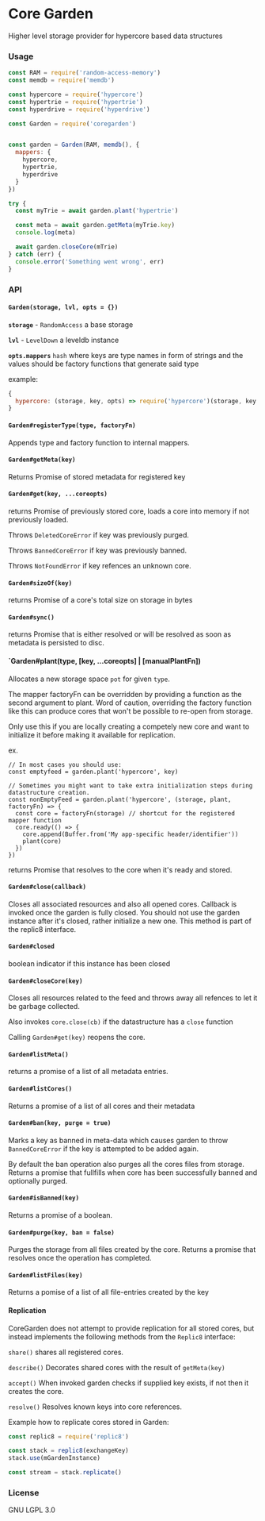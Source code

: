 # Core Garden

Higher level storage provider for hypercore based data structures

### Usage
```js
const RAM = require('random-access-memory')
const memdb = require('memdb')

const hypercore = require('hypercore')
const hypertrie = require('hypertrie')
const hyperdrive = require('hyperdrive')

const Garden = require('coregarden')


const garden = Garden(RAM, memdb(), {
  mappers: {
    hypercore,
    hypertrie,
    hyperdrive
  }
})

try {
  const myTrie = await garden.plant('hypertrie')

  const meta = await garden.getMeta(myTrie.key)
  console.log(meta)

  await garden.closeCore(mTrie)
} catch (err) {
  console.error('Something went wrong', err)
}
```

### API

#### `Garden(storage, lvl, opts = {})`

**`storage`** - `RandomAccess` a base storage

**`lvl`** - `LevelDown` a leveldb instance

**`opts.mappers`** `hash` where keys are type names in form of strings and the
values should be factory functions that generate said type

example:
```js
{
  hypercore: (storage, key, opts) => require('hypercore')(storage, key opts)
}
```

#### `Garden#registerType(type, factoryFn)`

Appends type and factory function to internal mappers.

#### `Garden#getMeta(key)`

Returns Promise of stored metadata for registered key


#### `Garden#get(key, ...coreopts)`

returns Promise of previously stored core, loads a core into memory if
not previously loaded.

Throws `DeletedCoreError` if key was previously purged.

Throws `BannedCoreError` if key was previously banned.

Throws `NotFoundError` if key refences an unknown core.


#### `Garden#sizeOf(key)`

returns Promise of a core's total size on storage in bytes

#### `Garden#sync()`

returns Promise that is either resolved or will be resolved
as soon as metadata is persisted to disc.

#### `Garden#plant(type, [key, ...coreopts] | [manualPlantFn])

Allocates a new storage space `pot` for given `type`.

The mapper factoryFn can be overridden by providing a function as the second
argument to plant. Word of caution, overriding the factory function like this
can produce cores that won't be possible to re-open from storage.

Only use this if you are locally creating a competely new core and want to
initialize it before making it available for replication.

ex.

```
// In most cases you should use:
const emptyfeed = garden.plant('hypercore', key)

// Sometimes you might want to take extra initialization steps during datastructure creation.
const nonEmptyFeed = garden.plant('hypercore', (storage, plant, factoryFn) => {
  const core = factoryFn(storage) // shortcut for the registered mapper function
  core.ready(() => {
    core.append(Buffer.from('My app-specific header/identifier'))
    plant(core)
  })
})

```

returns Promise that resolves to the core when it's ready and stored.

#### `Garden#close(callback)`

Closes all associated resources and also all opened cores.
Callback is invoked once the garden is fully closed.
You should not use the garden instance after it's closed, rather initialize
a new one. This method is part of the replic8 interface.

#### `Garden#closed`

boolean indicator if this instance has been closed

#### `Garden#closeCore(key)`

Closes all resources related to the feed and throws away all refences to let
it be garbage collected.

Also invokes `core.close(cb)` if the datastructure has a `close` function

Calling `Garden#get(key)` reopens the core.

#### `Garden#listMeta()`

returns a promise of a list of all metadata entries.

#### `Garden#listCores()`

Returns a promise of a list of all cores and their metadata

#### `Garden#ban(key, purge = true)`

Marks a key as banned in meta-data which causes garden to throw
`BannedCoreError` if the key is attempted to be added again.

By default the ban operation also purges all the cores files from storage.
Returns a promise that fullfills when core has been successfully banned and
optionally purged.

#### `Garden#isBanned(key)`

Returns a promise of a boolean.

#### `Garden#purge(key, ban = false)`

Purges the storage from all files created by the core.
Returns a promise that resolves once the operation has completed.

#### `Garden#listFiles(key)`

Returns a pomise of a list of all file-entries created by the key


#### Replication
CoreGarden does not attempt to provide replication for all stored cores,
but instead implements the following methods from the `Replic8` interface:

`share()` shares all registered cores.

`describe()` Decorates shared cores with the result of `getMeta(key)`

`accept()` When invoked garden checks if supplied key exists, if not then it
creates the core.

`resolve()` Resolves known keys into core references.

Example how to replicate cores stored in Garden:

```js
const replic8 = require('replic8')

const stack = replic8(exchangeKey)
stack.use(mGardenInstance)

const stream = stack.replicate()
```


### License

GNU LGPL 3.0
